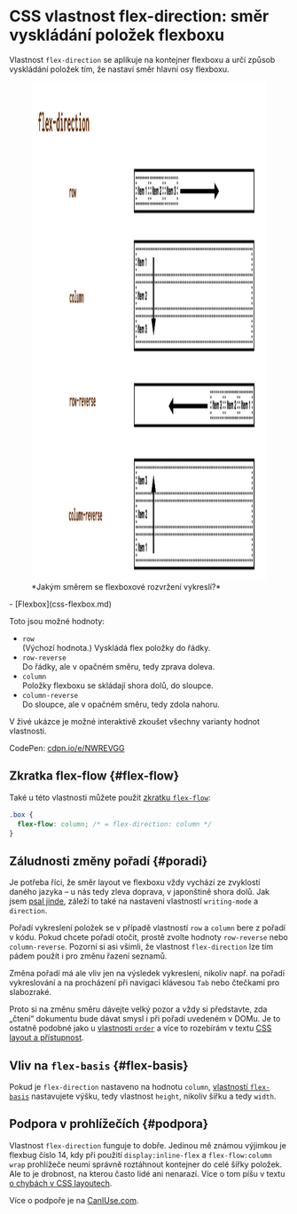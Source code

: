 # CSS vlastnost flex-direction: směr vyskládání položek flexboxu

Vlastnost `flex-direction` se aplikuje na kontejner flexboxu a určí způsob vyskládání položek tím, že nastaví směr hlavní osy flexboxu.

<figure>
<img src="../dist/images/original/vdlayout/css-flex-direction.png?2" width="1600" height="900" alt="CSS vlastnost flex-direction">
<figcaption markdown="1">
*Jakým směrem se flexboxové rozvržení vykreslí?*
</figcaption>
</figure>

<div class="related web-only" markdown="1">
- [Flexbox](css-flexbox.md)
</div>

Toto jsou možné hodnoty:

- `row`  
(Výchozí hodnota.) Vyskládá flex položky do řádky.
- `row-reverse`  
Do řádky, ale v opačném směru, tedy zprava doleva.
- `column`  
Položky flexboxu se skládají shora dolů, do sloupce.
- `column-reverse`  
Do sloupce, ale v opačném směru, tedy zdola nahoru.

V živé ukázce je možné interaktivě zkoušet všechny varianty hodnot vlastnosti.

CodePen: [cdpn.io/e/NWREVGG](https://codepen.io/machal/pen/NWREVGG?editors=0000)

## Zkratka flex-flow {#flex-flow}

Také u této vlastnosti můžete použít [zkratku `flex-flow`](css-flex-flow.md):

```css
.box {
  flex-flow: column; /* = flex-direction: column */
}
```

## Záludnosti změny pořadí {#poradi}

Je potřeba říci, že směr layout ve flexboxu vždy vychází ze zvyklostí daného jazyka – u nás tedy zleva doprava, v japonštině shora dolů. Jak jsem [psal jinde](css-flexbox-dobre-vedet.md), záleží to také na nastavení vlastností `writing-mode` a `direction`.

<!-- AdSnippet -->

Pořadí vykreslení položek se v případě vlastností `row` a `column` bere z pořadí v kódu. Pokud chcete pořadí otočit, prostě zvolte hodnoty `row-reverse` nebo `column-reverse`. Pozorní si asi všimli, že vlastnost `flex-direction` lze tím pádem použít i pro změnu řazení seznamů.

Změna pořadí má ale vliv jen na výsledek vykreslení, nikoliv např. na pořadí vykreslování a na procházení při navigaci klávesou `Tab` nebo čtečkami pro slabozraké.

Proto si na změnu směru dávejte velký pozor a vždy si představte, zda „čtení“ dokumentu bude dávat smysl i při pořadí uvedeném v DOMu. Je to ostatně podobné jako u [vlastnosti `order`](css-order.md) a více to rozebírám v textu [CSS layout a přístupnost](css-layout-pristupnost.md).

## Vliv na `flex-basis` {#flex-basis}

Pokud je `flex-direction` nastaveno na hodnotu `column`, [vlastností `flex-basis`](css-flex-basis.md) nastavujete výšku, tedy vlastnost `height`, nikoliv šířku a tedy `width`.

## Podpora v prohlížečích {#podpora}

Vlastnost `flex-direction` funguje to dobře. Jedinou mě známou výjimkou je flexbug číslo 14, kdy při použití `display:inline-flex` a `flex-flow:column wrap` prohlížeče neumí správně roztáhnout kontejner do celé šířky položek. Ale to je drobnost, na kterou často lidé ani nenarazí. Více o tom píšu v textu [o chybách v CSS layoutech](css-layout-bugy.md).

Více o podpoře je na  [CanIUse.com](https://caniuse.com/mdn-css_properties_flex-direction).

<!-- AdSnippet -->
